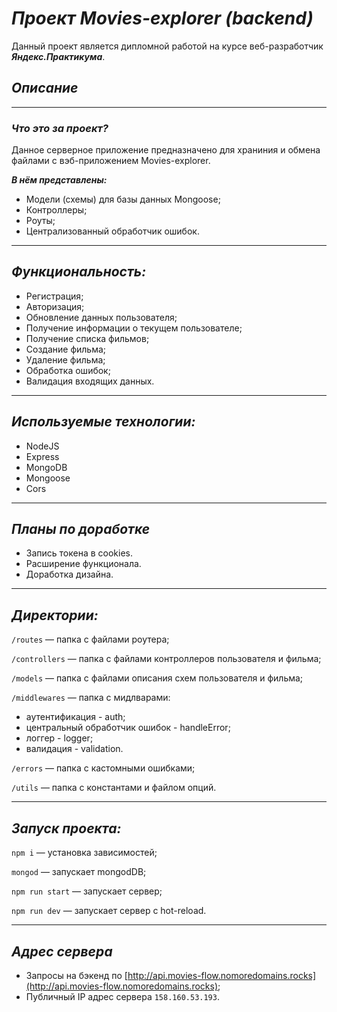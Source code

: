 # ***Проект Movies-explorer (backend)***
Данный проект является дипломной работой на курсе веб-разработчик ***Яндекс.Практикума***.
## *Описание*
----
### ***Что это за проект?***

Данное серверное приложение предназначено для храниния и обмена файлами с вэб-приложением Movies-explorer.

***В нём представлены:***

* Модели (схемы) для базы данных Mongoose;
* Контроллеры;
* Роуты;
* Централизованный обработчик ошибок.

---
## *Функциональность:*
* Регистрация;
* Авторизация;
* Обновление данных пользователя;
* Получение информации о текущем пользователе;
* Получение списка фильмов;
* Создание фильма;
* Удаление фильма;
* Обработка ошибок;
* Валидация входящих данных.
---
## *Используемые технологии:*

* NodeJS
* Express
* MongoDB
* Mongoose
* Cors
---
## *Планы по доработке*
* Запись токена в cookies.
* Расширение функционала.
* Доработка дизайна.

---
## *Директории:*

`/routes` — папка с файлами роутера;

`/controllers` — папка с файлами контроллеров пользователя и фильма; 

`/models` — папка с файлами описания схем пользователя и фильма;

`/middlewares` — папка с мидлварами:

* аутентификация - auth;
* центральный обработчик ошибок - handleError;
* логгер - logger;
* валидация - validation.

`/errors` — папка с кастомными ошибками;

`/utils` — папка с константами и файлом опций.

---
## *Запуск проекта:*
`npm i` — установка зависимостей;

`mongod` — запускает mongodDB;

`npm run start` — запускает сервер;

`npm run dev` — запускает сервер с hot-reload.

---
## *Адрес сервера*

* Запросы на бэкенд по [http://api.movies-flow.nomoredomains.rocks](http://api.movies-flow.nomoredomains.rocks);
* Публичный IP адрес сервера `158.160.53.193`.
